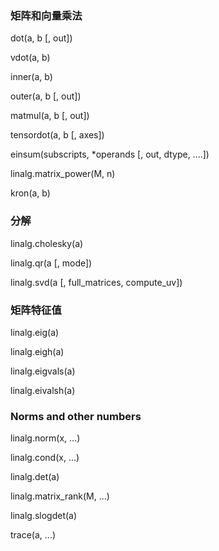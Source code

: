 ### 矩阵和向量乘法

dot\(a, b \[, out\]\)

vdot\(a, b\)

inner\(a, b\)

outer\(a, b \[, out\]\)

matmul\(a, b \[, out\]\)

tensordot\(a, b \[, axes\]\)

einsum\(subscripts, \*operands \[, out, dtype, ....\]\)

linalg.matrix\_power\(M, n\)

kron\(a, b\)

### 分解

linalg.cholesky\(a\)

linalg.qr\(a \[, mode\]\)

linalg.svd\(a \[, full\_matrices,  compute\_uv\]\)

### 矩阵特征值

linalg.eig\(a\)

linalg.eigh\(a\)

linalg.eigvals\(a\)

linalg.eivalsh\(a\)

### Norms and other numbers

linalg.norm\(x, ...\)

linalg.cond\(x, ...\)

linalg.det\(a\)

linalg.matrix\_rank\(M, ...\)

linalg.slogdet\(a\)

trace\(a, ...\)

